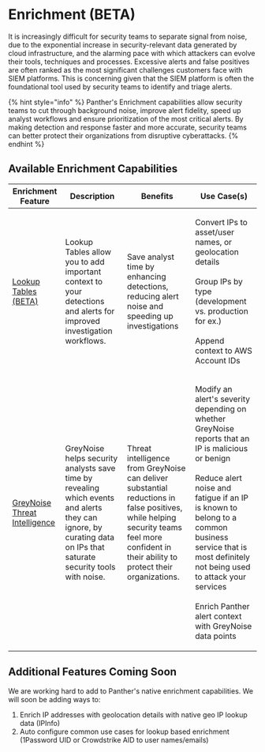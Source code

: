 # Enrichment (BETA)

It is increasingly difficult for security teams to separate signal from noise, due to the exponential increase in security-relevant data generated by cloud infrastructure, and the alarming pace with which attackers can evolve their tools, techniques and processes. Excessive alerts and false positives are often ranked as the most significant challenges customers face with SIEM platforms. This is concerning given that the SIEM platform is often the foundational tool used by security teams to identify and triage alerts.

{% hint style="info" %}
Panther's Enrichment capabilities allow security teams to cut through background noise, improve alert fidelity, speed up analyst workflows and ensure prioritization of the most critical alerts. By making detection and response faster and more accurate, security teams can better protect their organizations from disruptive cyberattacks.
{% endhint %}

## Available Enrichment Capabilities

| Enrichment Feature                          | Description                                                                                                                                                        | Benefits                                                                                                                                                                                    | Use Case(s)                                                                                                                                                                                                                                                                                                                             |
| ------------------------------------------- | ------------------------------------------------------------------------------------------------------------------------------------------------------------------ | ------------------------------------------------------------------------------------------------------------------------------------------------------------------------------------------- | --------------------------------------------------------------------------------------------------------------------------------------------------------------------------------------------------------------------------------------------------------------------------------------------------------------------------------------- |
| [Lookup Tables (BETA)](lookup-tables/)      | Lookup Tables allow you to add important context to your detections and alerts for improved investigation workflows.                                               | Save analyst time by enhancing detections, reducing alert noise and speeding up investigations                                                                                              | <p>Convert IPs to asset/user names, or geolocation details<br><br>Group IPs by type (development vs. production for ex.)<br><br>Append context to AWS Account IDs</p>                                                                                                                                                                   |
| [GreyNoise Threat Intelligence](greynoise/) | GreyNoise helps security analysts save time by revealing which events and alerts they can ignore, by curating data on IPs that saturate security tools with noise. | Threat intelligence from GreyNoise can deliver substantial reductions in false positives, while helping security teams feel more confident in their ability to protect their organizations. | <p>Modify an alert's severity depending on whether GreyNoise reports that an IP is malicious or benign<br><br>Reduce alert noise and fatigue if an IP is known to belong to a common business service that is most definitely not being used to attack your services<br><br>Enrich Panther alert context with GreyNoise data points</p> |

## Additional Features Coming Soon

We are working hard to add to Panther's native enrichment capabilities. We will soon be adding ways to:

1. Enrich IP addresses with geolocation details with native geo IP lookup data (IPInfo)
2. Auto configure common use cases for lookup based enrichment (1Password UID or Crowdstrike AID to user names/emails)
